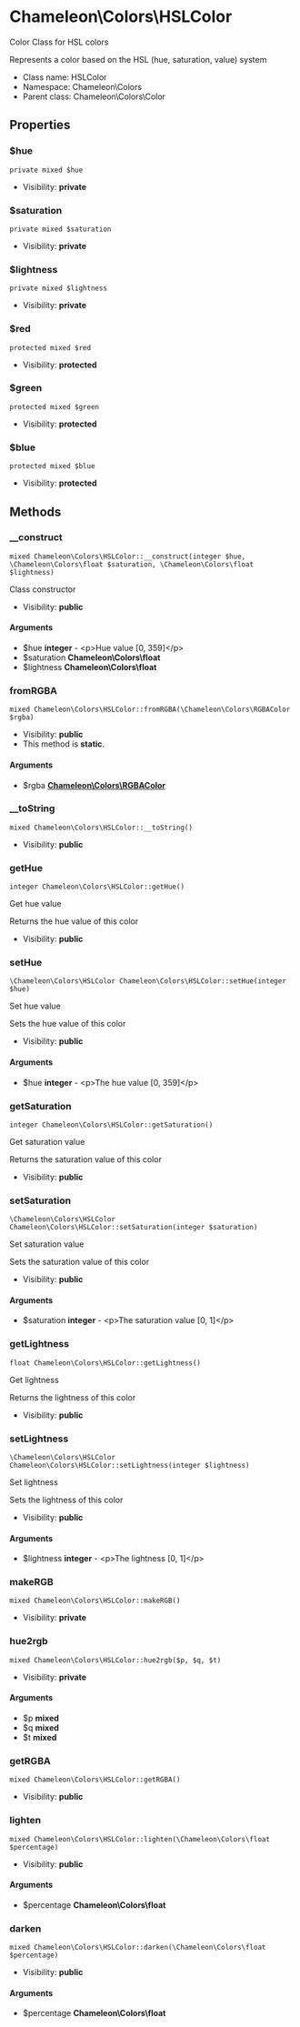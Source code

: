 Chameleon\Colors\HSLColor
===============

Color Class for HSL colors

Represents a color based on the HSL (hue, saturation, value) system


* Class name: HSLColor
* Namespace: Chameleon\Colors
* Parent class: Chameleon\Colors\Color





Properties
----------


### $hue

    private mixed $hue





* Visibility: **private**


### $saturation

    private mixed $saturation





* Visibility: **private**


### $lightness

    private mixed $lightness





* Visibility: **private**


### $red

    protected mixed $red





* Visibility: **protected**


### $green

    protected mixed $green





* Visibility: **protected**


### $blue

    protected mixed $blue





* Visibility: **protected**


Methods
-------


### __construct

    mixed Chameleon\Colors\HSLColor::__construct(integer $hue, \Chameleon\Colors\float $saturation, \Chameleon\Colors\float $lightness)

Class constructor



* Visibility: **public**


#### Arguments
* $hue **integer** - &lt;p&gt;Hue value [0, 359]&lt;/p&gt;
* $saturation **Chameleon\Colors\float**
* $lightness **Chameleon\Colors\float**



### fromRGBA

    mixed Chameleon\Colors\HSLColor::fromRGBA(\Chameleon\Colors\RGBAColor $rgba)





* Visibility: **public**
* This method is **static**.


#### Arguments
* $rgba **[Chameleon\Colors\RGBAColor](Chameleon-Colors-RGBAColor.md)**



### __toString

    mixed Chameleon\Colors\HSLColor::__toString()





* Visibility: **public**




### getHue

    integer Chameleon\Colors\HSLColor::getHue()

Get hue value

Returns the hue value of this color

* Visibility: **public**




### setHue

    \Chameleon\Colors\HSLColor Chameleon\Colors\HSLColor::setHue(integer $hue)

Set hue value

Sets the hue value of this color

* Visibility: **public**


#### Arguments
* $hue **integer** - &lt;p&gt;The hue value [0, 359]&lt;/p&gt;



### getSaturation

    integer Chameleon\Colors\HSLColor::getSaturation()

Get saturation value

Returns the saturation value of this color

* Visibility: **public**




### setSaturation

    \Chameleon\Colors\HSLColor Chameleon\Colors\HSLColor::setSaturation(integer $saturation)

Set saturation value

Sets the saturation value of this color

* Visibility: **public**


#### Arguments
* $saturation **integer** - &lt;p&gt;The saturation value [0, 1]&lt;/p&gt;



### getLightness

    float Chameleon\Colors\HSLColor::getLightness()

Get lightness

Returns the lightness of this color

* Visibility: **public**




### setLightness

    \Chameleon\Colors\HSLColor Chameleon\Colors\HSLColor::setLightness(integer $lightness)

Set lightness

Sets the lightness of this color

* Visibility: **public**


#### Arguments
* $lightness **integer** - &lt;p&gt;The lightness [0, 1]&lt;/p&gt;



### makeRGB

    mixed Chameleon\Colors\HSLColor::makeRGB()





* Visibility: **private**




### hue2rgb

    mixed Chameleon\Colors\HSLColor::hue2rgb($p, $q, $t)





* Visibility: **private**


#### Arguments
* $p **mixed**
* $q **mixed**
* $t **mixed**



### getRGBA

    mixed Chameleon\Colors\HSLColor::getRGBA()





* Visibility: **public**




### lighten

    mixed Chameleon\Colors\HSLColor::lighten(\Chameleon\Colors\float $percentage)





* Visibility: **public**


#### Arguments
* $percentage **Chameleon\Colors\float**



### darken

    mixed Chameleon\Colors\HSLColor::darken(\Chameleon\Colors\float $percentage)





* Visibility: **public**


#### Arguments
* $percentage **Chameleon\Colors\float**



